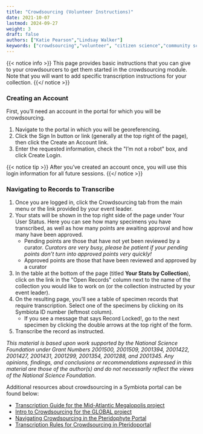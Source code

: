 ```yaml
---
title: "Crowdsourcing (Volunteer Instructions)"
date: 2021-10-07
lastmod: 2024-09-27
weight: 3
draft: false
authors: ["Katie Pearson","Lindsay Walker"]
keywords: ["crowdsourcing","volunteer", "citizen science","community science"]
---
```


{{< notice info >}}
  This page provides basic instructions that you can give to your crowdsourcers to get them started in the crowdsourcing module. Note that you will want to add specific transcription instructions for your collection.
{{</ notice >}}

### Creating an Account
First, you’ll need an account in the portal for which you will be crowdsourcing.
1.	Navigate to the portal in which you will be georeferencing.
2.	Click the Sign In button or link (generally at the top right of the page), then click the Create an Account link.
3.	Enter the requested information, check the "I’m not a robot" box, and click Create Login.

{{< notice tip >}}
  After you’ve created an account once, you will use this login information for all future sessions.
{{</ notice >}}

### Navigating to Records to Transcribe
1.	Once you are logged in, click the Crowdsourcing tab from the main menu or the link provided by your event leader.
2.	Your stats will be shown in the top right side of the page under Your User Status. Here you can see how many specimens you have transcribed, as well as how many points are awaiting approval and how many have been approved.
    * Pending points are those that have not yet been reviewed by a curator. _Curators are very busy, please be patient if your pending points don’t turn into approved points very quickly!_
    * Approved points are those that have been reviewed and approved by a curator
3. In the table at the bottom of the page (titled **Your Stats by Collection**), click on the link in the "Open Records" column next to the name of the collection you would like to work on (or the collection instructed by your event leader).
4. On the resulting page, you’ll see a table of specimen records that require transcription. Select one of the specimens by clicking on its Symbiota ID number (leftmost column).
    * If you see a message that says Record Locked!, go to the next specimen by clicking the double arrows at the top right of the form.
5. Transcribe the record as instructed.

_This material is based upon work supported by the National Science Foundation under Grant Numbers 2001500, 2001509, 2001394, 2001422, 2001427, 2001431, 2001299, 2001354, 2001288, and 2001345. Any opinions, findings, and conclusions or recommendations expressed in this material are those of the author(s) and do not necessarily reflect the views of the National Science Foundation._

Additional resources about crowdsourcing in a Symbiota portal can be found below:
* [Transcription Guide for the Mid-Atlantic Megalopolis project](https://docs.wixstatic.com/ugd/6f7156_800579c353574e59918cfb541172d749.pdf)
* [Intro to Crowdsourcing for the GLOBAL project](https://youtu.be/cKHnaYzvI8E)
* [Navigating Crowdsourcing in the Pteridophyte Portal](https://pteridophytes.berkeley.edu/wp-content/uploads/sites/34/2020/06/Navigating-PteridoPortal-Crowdsourcing-Module.pdf)
* [Transcription Rules for Crowdsourcing in Pteridoportal](https://pteridophytes.berkeley.edu/wp-content/uploads/sites/34/2020/06/Transcription-Rules-for-Crowdsourcing.pdf)

